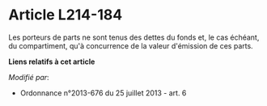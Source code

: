 # Article L214-184

Les porteurs de parts ne sont tenus des dettes du fonds et, le cas échéant, du compartiment, qu'à concurrence de la valeur
d'émission de ces parts.

**Liens relatifs à cet article**

_Modifié par_:

  - Ordonnance n°2013-676 du 25 juillet 2013 - art. 6
